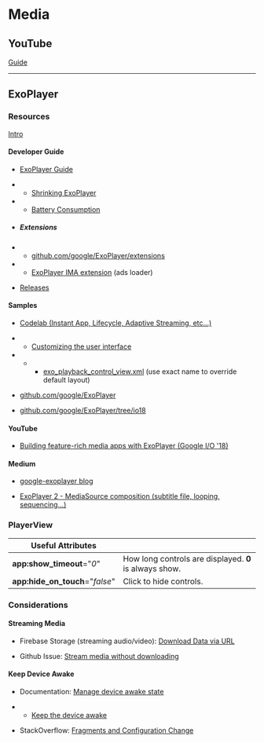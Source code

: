 # Media

## YouTube
[Guide](https://docs.google.com/document/d/1SP3mo4c4aFclQSJG4ECrCIqbrytPNm_f2LgtULTY25Y/edit)

---

## ExoPlayer

### Resources
[Intro](https://developer.android.com/guide/topics/media/exoplayer)

#### Developer Guide

- [ExoPlayer Guide](https://google.github.io/ExoPlayer/guide.html)

- - [Shrinking ExoPlayer](https://google.github.io/ExoPlayer/shrinking.html)

- - [Battery Consumption](https://google.github.io/ExoPlayer/battery-consumption.html)

- ##### Extensions

- -  [github.com/google/ExoPlayer/extensions](https://github.com/google/ExoPlayer/tree/release-v2/extensions/)

- -  [ExoPlayer IMA extension](https://github.com/google/ExoPlayer/tree/release-v2/extensions/ima) (ads loader)

- [Releases](https://github.com/google/ExoPlayer/releases)

#### Samples

- [Codelab (Instant App, Lifecycle, Adaptive Streaming, etc...)](https://codelabs.developers.google.com/codelabs/exoplayer-intro/#0)
- - [Customizing the user interface](https://codelabs.developers.google.com/codelabs/exoplayer-intro/#6)
- - - [exo_playback_control_view.xml](https://raw.githubusercontent.com/google/ExoPlayer/release-v2/library/ui/src/main/res/layout/exo_playback_control_view.xml) (use exact name to override default layout)

- [github.com/google/ExoPlayer](https://github.com/google/ExoPlayer)

- [github.com/google/ExoPlayer/tree/io18](https://github.com/google/ExoPlayer/tree/io18)

#### YouTube

- [Building feature-rich media apps with ExoPlayer (Google I/O '18)](https://www.youtube.com/watch?v=svdq1BWl4r8)

#### Medium

- [google-exoplayer blog](https://medium.com/google-exoplayer)

- [ExoPlayer 2 - MediaSource composition (subtitle file, looping, sequencing...)](https://medium.com/google-exoplayer/exoplayer-2-x-mediasource-composition-6c285fcbca1f)

### PlayerView
| Useful Attributes | |
| ----------------- | --- |
| **app:show_timeout**="_0_" | How long controls are displayed. **0** is always show. |
| **app:hide_on_touch**="_false_" | Click to hide controls.

### Considerations

#### Streaming Media
- Firebase Storage (streaming audio/video): [Download Data via URL](https://firebase.google.com/docs/storage/android/download-files#download_data_via_url)

- Github Issue: [Stream media without downloading](https://github.com/google/ExoPlayer/issues/5028)

#### Keep Device Awake

- Documentation: [Manage device awake state](https://developer.android.com/training/scheduling/)

- - [Keep the device awake](https://developer.android.com/training/scheduling/wakelock)

- StackOverflow: [Fragments and Configuration Change](https://stackoverflow.com/a/53908821/2253682)
